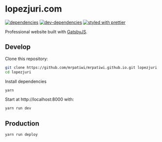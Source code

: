 # lopezjuri.com

[![dependencies][dependencies-image]][dependencies-url] [![dev-dependencies][dev-dependencies-image]][dev-dependencies-url] [![styled with prettier](https://img.shields.io/badge/styled_with-prettier-ff69b4.svg)](https://github.com/prettier/prettier)

Professional website built with [GatsbyJS](https://www.gatsbyjs.org/).

## Develop

Clone this repository:

```sh
git clone https://github.com/mrpatiwi/mrpatiwi.github.io.git lopezjuri
cd lopezjuri
```

Install dependencies

```sh
yarn
```

Start at http://localhost:8000 with:

```sh
yarn run dev
```

## Production

```sh
yarn run deploy
```

[dependencies-image]: https://david-dm.org/mrpatiwi/mrpatiwi.github.io.svg
[dependencies-url]: https://david-dm.org/mrpatiwi/mrpatiwi.github.io
[dev-dependencies-image]: https://david-dm.org/mrpatiwi/mrpatiwi.github.io/dev-status.svg
[dev-dependencies-url]: https://david-dm.org/mrpatiwi/mrpatiwi.github.io#info=devDependencies
